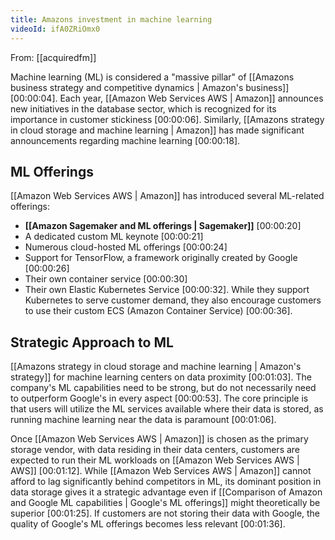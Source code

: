 ```yaml
---
title: Amazons investment in machine learning
videoId: ifA0ZRiOmx0
---
```


From: [[acquiredfm]] <br/> 

Machine learning (ML) is considered a "massive pillar" of [[Amazons business strategy and competitive dynamics | Amazon's business]] <a class="yt-timestamp" data-t="00:00:04">[00:00:04]</a>. Each year, [[Amazon Web Services AWS | Amazon]] announces new initiatives in the database sector, which is recognized for its importance in customer stickiness <a class="yt-timestamp" data-t="00:00:06">[00:00:06]</a>. Similarly, [[Amazons strategy in cloud storage and machine learning | Amazon]] has made significant announcements regarding machine learning <a class="yt-timestamp" data-t="00:00:18">[00:00:18]</a>.

## ML Offerings

[[Amazon Web Services AWS | Amazon]] has introduced several ML-related offerings:
*   **[[Amazon Sagemaker and ML offerings | Sagemaker]]** <a class="yt-timestamp" data-t="00:00:20">[00:00:20]</a>
*   A dedicated custom ML keynote <a class="yt-timestamp" data-t="00:00:21">[00:00:21]</a>
*   Numerous cloud-hosted ML offerings <a class="yt-timestamp" data-t="00:00:24">[00:00:24]</a>
*   Support for TensorFlow, a framework originally created by Google <a class="yt-timestamp" data-t="00:00:26">[00:00:26]</a>
*   Their own container service <a class="yt-timestamp" data-t="00:00:30">[00:00:30]</a>
*   Their own Elastic Kubernetes Service <a class="yt-timestamp" data-t="00:00:32">[00:00:32]</a>. While they support Kubernetes to serve customer demand, they also encourage customers to use their custom ECS (Amazon Container Service) <a class="yt-timestamp" data-t="00:00:36">[00:00:36]</a>.

## Strategic Approach to ML

[[Amazons strategy in cloud storage and machine learning | Amazon's strategy]] for machine learning centers on data proximity <a class="yt-timestamp" data-t="00:01:03">[00:01:03]</a>. The company's ML capabilities need to be strong, but do not necessarily need to outperform Google's in every aspect <a class="yt-timestamp" data-t="00:00:53">[00:00:53]</a>. The core principle is that users will utilize the ML services available where their data is stored, as running machine learning near the data is paramount <a class="yt-timestamp" data-t="00:01:06">[00:01:06]</a>.

Once [[Amazon Web Services AWS | Amazon]] is chosen as the primary storage vendor, with data residing in their data centers, customers are expected to run their ML workloads on [[Amazon Web Services AWS | AWS]] <a class="yt-timestamp" data-t="00:01:12">[00:01:12]</a>. While [[Amazon Web Services AWS | Amazon]] cannot afford to lag significantly behind competitors in ML, its dominant position in data storage gives it a strategic advantage even if [[Comparison of Amazon and Google ML capabilities | Google's ML offerings]] might theoretically be superior <a class="yt-timestamp" data-t="00:01:25">[00:01:25]</a>. If customers are not storing their data with Google, the quality of Google's ML offerings becomes less relevant <a class="yt-timestamp" data-t="00:01:36">[00:01:36]</a>.